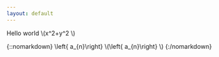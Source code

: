 ```yaml
---
layout: default
---
```

Hello world
\\(x^2+y^2 \\)

{::nomarkdown}
\left\{ a_{n}\right\} 
\\(\left\{ a_{n}\right\} \\)
{:/nomarkdown}


